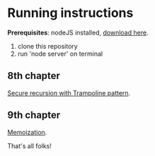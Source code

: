 # Running instructions

**Prerequisites**: nodeJS installed, [download here](https://nodejs.org/en/).

1. clone this repository
2. run 'node server' on terminal

## 8th chapter

[Secure recursion with Trampoline pattern](https://github.com/EricDosReis/invoices-viewer-app/blob/master/RECURSIVITY.md).

## 9th chapter

[Memoization](https://github.com/EricDosReis/invoices-viewer-app/blob/master/MEMOIZATION.md).

That's all folks!
